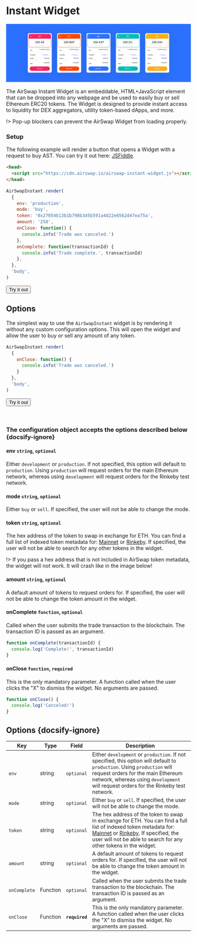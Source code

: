 # Instant Widget

![AirSwap Widget](../assets/widget/instant-widget.png)

The AirSwap Instant Widget is an embeddable, HTML+JavaScript element that can be dropped into any webpage and be used to easily buy or sell Ethereum ERC20 tokens. The Widget is designed to provide instant access to liquidity for DEX aggregators, utility token-based dApps, and more.

!> Pop-up blockers can prevent the AirSwap Widget from loading properly.

### Setup

The following example will render a button that opens a Widget with a request to buy AST. You can try it out here: [JSFiddle](https://codepen.io/grahamperich/pen/xxKqBQy).


```html
<head>
  <script src="https://cdn.airswap.io/airswap-instant-widget.js"></script>
</head>
```

```js
AirSwapInstant.render(
  {
    env: 'production',
    mode: 'buy',
    token: '0x27054b13b1b798b345b591a4d22e6562d47ea75a',
    amount: '250',
    onClose: function() {
      console.info('Trade was canceled.')
    },
    onComplete: function(transactionId) {
      console.info('Trade complete.', transactionId)
    },
  },
  'body',
)
```

<button class="open-widget" id="open-instant-widget-1" onClick="(function() {
  const button = document.getElementById('open-instant-widget-1');
  button.disabled = true;
  AirSwapInstant.render(
    {
      env: 'production',
      mode: 'buy',
      token: '0x27054b13b1b798b345b591a4d22e6562d47ea75a',
      amount: '250',
      onClose: function() {
        console.info('Trade was canceled.')
      },
      onComplete: function(transactionId) {
        console.info('Trade complete.', transactionId)
      },
    },
    'body',
  )
})()">Try it out</button>

## Options

The simplest way to use the `AirSwapInstant` widget is by rendering it without any custom configuration options. This will open the widget and allow the user to buy or sell any amount of any token.

```js
AirSwapInstant.render(
  {
    onClose: function() {
      console.info('Trade was canceled.')
    }
  },
  'body',
)
```

<button class="open-widget" id="open-instant-widget-2" onClick="(function() {
  const button = document.getElementById('open-instant-widget-2');
  button.disabled = true;
  AirSwapInstant.render(
    {
      onClose: function() {
        console.info('Trade was canceled.')
      },
    },
    'body',
  )
})()">Try it out</button>

<br>

### The configuration object accepts the options described below {docsify-ignore}

#### env `string`, `optional`

Either `development` or `production`. If not specified, this option will default to `production`. Using `production` will request orders for the main Ethereum network, whereas using `development` will request orders for the Rinkeby test network.

#### mode `string`, `optional`

Either `buy` or `sell`. If specified, the user will not be able to change the mode.

#### token `string`, `optional`

The hex address of the token to swap in exchange for ETH. You can find a full list of indexed token metadata for: [Mainnet](https://token-metadata.airswap.io/tokens) or [Rinkeby](https://token-metadata.airswap.io/rinkebyTokens). If specified, the user will not be able to search for any other tokens in the widget.

!> If you pass a hex address that is not included in AirSwap token metadata, the widget will not work. It will crash like in the image below!

#### amount `string`, `optional`

A default amount of tokens to request orders for. If specified, the user will not be able to change the token amount in the widget.


#### onComplete `function`, `optional`

Called when the user submits the trade transaction to the blockchain. The transaction ID is passed as an argument.

```js
function onComplete(transactionId) {
  console.log('Complete!', transactionId)
}
```

#### onClose `function`, `required`

This is the only mandatory parameter. A function called when the user clicks the "X" to dismiss the widget. No arguments are passed.

```js
function onClose() {
  console.log('Canceled!')
}
```

## Options {docsify-ignore}
| Key | Type | Field | Description |
| ----------- |  ----------- |----------- | ----------- |
| `env` |string | `optional` | Either `development` or `production`. If not specified, this option will default to `production`. Using `production` will request orders for the main Ethereum network, whereas using `development` will request orders for the Rinkeby test network. |
| `mode` | string | `optional` | Either `buy` or `sell`. If specified, the user will not be able to change the mode.|
| `token` | string | `optional`| The hex address of the token to swap in exchange for ETH. You can find a full list of indexed token metadata for: [Mainnet](https://token-metadata.airswap.io/tokens) or [Rinkeby](https://token-metadata.airswap.io/rinkebyTokens). If specified, the user will not be able to search for any other tokens in the widget. |
| `amount` | string | `optional`| A default amount of tokens to request orders for. If specified, the user will not be able to change the token amount in the widget.|
| `onComplete` | Function | `optional`| Called when the user submits the trade transaction to the blockchain. The transaction ID is passed as an argument. |
| `onClose` | Function | **`required`** | This is the only mandatory parameter. A function called when the user clicks the "X" to dismiss the widget. No arguments are passed. |


<!-- Coming soon...

#### address `string`, `optional`

A fixed maker `address` to query a specific counterparty for orders. -->
